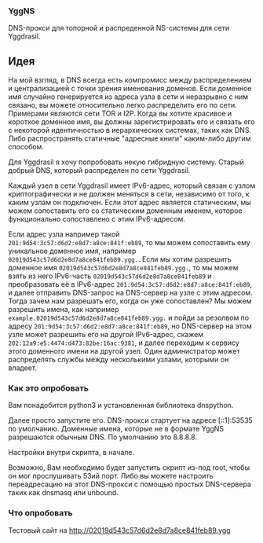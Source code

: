 ### YggNS

DNS-прокси для топорной и распреденной NS-системы для сети Yggdrasil.

## Идея

На мой взгляд, в DNS всегда есть компромисс между распределением и централизацией с точки зрения именования доменов. Если доменное имя случайно генерируется из адреса узла в сети и неразрывно с ним связано, вы можете относительно легко распределить его по сети. Примерами являются сети TOR и I2P. Когда вы хотите красивое и короткое доменное имя, вы должны зарегистрировать его и связать его с некоторой идентичностью в иерархических системах, таких как DNS. Либо распространять статичные "адресные книги" каким-либо другим способом.

Для Yggdrasil я хочу попробовать некую гибридную систему. Старый добрый DNS, который распределен по сети Yggdrasil.

Каждый узел в сети Yggdrasil имеет IPv6-адрес, который связан с узлом криптографически и не должен меняться в сети, независимо от того, к каким узлам он подключен. Если этот адрес является статическим, мы можем сопоставить его со статическим доменным именем, которое функционально сопоставлено с этим IPv6-адресом.

Если адрес узла например такой `201:9d54:3c57:d6d2:e8d7:a8ce:841f:eb89`, то мы можем сопоставить ему уникальное доменное имя, например `02019d543c57d6d2e8d7a8ce841feb89.ygg.`. Если мы хотим разрешить доменное имя `02019d543c57d6d2e8d7a8ce841feb89.ygg.`, то мы можем взять из него IPv6-часть `02019d543c57d6d2e8d7a8ce841feb89` и преобразовать её в IPv6-адрес `201:9d54:3c57:d6d2:e8d7:a8ce:841f:eb89`, и далее отправить DNS-запрос на DNS-сервер на узле с этим адресом. Тогда зачем нам разрешать его, когда он уже сопоставлен? Мы можем разрешить имена, как например `example.02019d543c57d6d2e8d7a8ce841feb89.ygg.` и пойди за резолвом по адресу `201:9d54:3c57:d6d2:e8d7:a8ce:841f:eb89`, но DNS-сервер на этом узле может разрешить его на другой IPv6-адрес, скажем `202:12a9:e5:4474:d473:82be:16ac:9381`, и далее переходим к сервису этого доменного имени на другой узел. Один администратор может распределять службы между несколькими узлами, которыми он владеет.

### Как это опробовать

Вам понадобится python3 и установленная библиотека dnspython.

Далее просто запустите его. DNS-прокси стартует на адресе [::1]:53535 по умолчанию. Доменные имена, которые не в формате YggNS разрешаются обычным DNS. По умолчанию это 8.8.8.8.

Настройки внутри скрипта, в начале.

Возможно, Вам необходимо будет запустить скрипт из-под root, чтобы он мог прослушивать 53ий порт. Либо вы можете настроить переадресацию на этот DNS-прокси с помощью простых DNS-сервера таких как dnsmasq или unbound.

### Что опробовать

Тестовый сайт на http://02019d543c57d6d2e8d7a8ce841feb89.ygg

